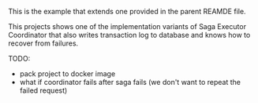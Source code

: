 This is the example that extends one provided in the parent REAMDE file.

This projects shows one of the implementation variants of Saga Executor Coordinator
that also writes transaction log to database and knows how to recover from failures. 

TODO:
- pack project to docker image
- what if coordinator fails after saga fails (we don't want to repeat the failed request)